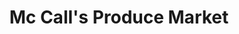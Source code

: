 ---
title: "Mc Call's Produce Market"
url: /honea-path/mc-calls-produce-market/
shop: greengrocer
---